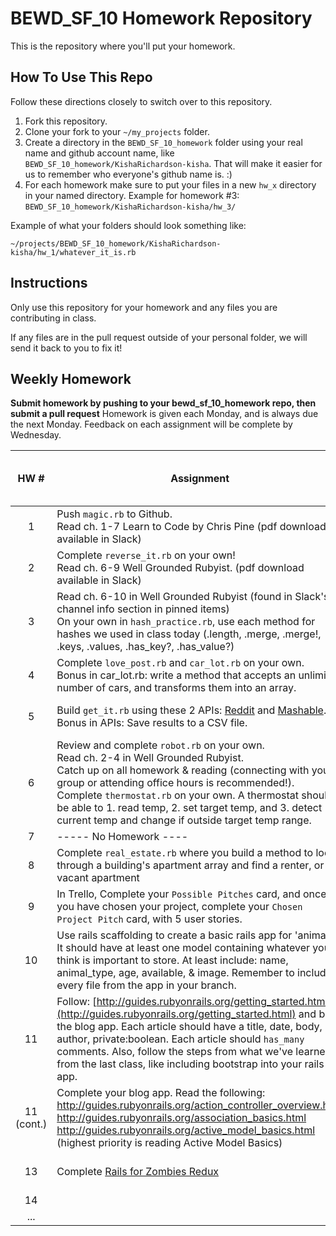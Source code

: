 BEWD_SF_10 Homework Repository
=============================

This is the repository where you'll put your homework.

How To Use This Repo
-----------------------

Follow these directions closely to switch over to this repository.

1. Fork this repository.
2. Clone your fork to your ```~/my_projects``` folder.
3. Create a directory in the ```BEWD_SF_10_homework``` folder using your real name and github account name, like ```BEWD_SF_10_homework/KishaRichardson-kisha```. That will make it easier for us to remember who everyone's github name is. :)
4. For each homework make sure to put your files in a new `hw_x` directory in your named directory.   Example for homework #3: `BEWD_SF_10_homework/KishaRichardson-kisha/hw_3/`

Example of what your folders should look something like:

```
~/projects/BEWD_SF_10_homework/KishaRichardson-kisha/hw_1/whatever_it_is.rb
```

Instructions
-------------

Only use this repository for your homework and any files you are contributing in class.

If any files are in the pull request outside of your personal folder, we will send it back to you to fix it!

Weekly Homework
----------------

**Submit homework by pushing to your bewd_sf_10_homework repo, then submit a pull request**
Homework is given each Monday, and is always due the next Monday. Feedback on each assignment will be complete by Wednesday.

| HW # | Assignment | Class Topic | Due Date | Feedback <br> _(if hw submitted by due date)_ |
| :--------: | ---------- | ----------- | -------- | -------- |
| 1          | Push `magic.rb` to Github. <br/> Read ch. 1-7 Learn to Code by Chris Pine (pdf download available in Slack) | [01_Intro](https://github.com/ga-students/bewd_sf_10/tree/master/01_Intro/slides) | Monday, August 3rd | Wednesday, August 5th |
| 2          | Complete `reverse_it.rb` on your own! <br/> Read ch. 6-9 Well Grounded Rubyist. (pdf download available in Slack) | [02_Ruby_Fundamentals](https://github.com/ga-students/bewd_sf_10/tree/master/02_Ruby_Fundamentals_1/slides) | Wednesday, August 5th | Wednesday, August 5th |
| 3          | Read ch. 6-10 in Well Grounded Rubyist (found in Slack's channel info section in pinned items) <br> On your own in `hash_practice.rb`, use each method for hashes we used in class today (.length, .merge, .merge!, .keys, .values, .has_key?, .has_value?) | [03_Ruby_Fundamentals](https://github.com/ga-students/bewd_sf_10/tree/master/03_Ruby_Fundamentals) | Monday, August 10th | Wednesday, August 12th |
| 4          | Complete `love_post.rb` and `car_lot.rb` on your own. <br> Bonus in car_lot.rb: write a method that accepts an unlimited number of cars, and transforms them into an array. | [04_Ruby_Fundamentals](https://github.com/ga-students/bewd_sf_10/tree/master/04_Ruby_Fundamentals) | Monday, August 17th | Wednesday, August 19th |
| 5          | Build `get_it.rb` using these 2 APIs: [Reddit](https://www.reddit.com/.json) and [Mashable](http://mashable.com/stories.json). <br> Bonus in APIs: Save results to a CSV file. | [05_Ruby_Fundamentals](https://github.com/ga-students/bewd_sf_10/tree/master/05_Ruby_Fundamentals) | Monday, August 17th | Friday, August 21st |
| 6          | Review and complete `robot.rb` on your own. <br> Read ch. 2-4 in Well Grounded Rubyist. <br> Catch up on all homework & reading (connecting with your group or attending office hours is recommended!). <br> Complete `thermostat.rb` on your own. A thermostat should be able to 1. read temp, 2. set target temp, and 3. detect current temp and change if outside target temp range. | [06_Ruby_Fundamentals](https://github.com/ga-students/bewd_sf_10/tree/master/06_Ruby_Fundamentals) | Monday, August 24th | Wednesday, August 26th |
| 7          |----- No Homework ---- | [07_Ruby_Fundamentals](https://github.com/ga-students/bewd_sf_10/tree/master/07_Ruby_Fundamentals)| N/A | N/A |
| 8          |       Complete `real_estate.rb` where you build a method to loop through a building's apartment array and find a renter, or a vacant apartment | Use your notes :)| Monday, August 31st | Wednesday, September 2nd |
| 9          |        In Trello, Complete your `Possible Pitches` card, and once you have chosen your project, complete your `Chosen Project Pitch` card, with 5 user stories.    | [Trello](https://trello.com/b/XjgJdCUm/bewd-10-projects) & [09_Project_Proposals](https://github.com/ga-students/bewd_sf_10/tree/master/09_Project_Proposals) | Monday, August 31st | Wednesday, September 2nd |
| 10         |   Use rails scaffolding to create a basic rails app for 'animals'.  It should have at least one model containing whatever you think is important to store.  At least include: name, animal_type, age, available, & image.  Remember to include every file from the app in your branch.     | [10_Rails_Intro](https://github.com/ga-students/bewd_sf_10/tree/master/10_Rails_Intro ) | Tuesday, September 8th | Saturday, September 12th |
| 11         |  Follow: [http://guides.rubyonrails.org/getting_started.html](http://guides.rubyonrails.org/getting_started.html) and build the blog app.  Each article should have a title, date, body, author, private:boolean.  Each article should `has_many` comments.   Also, follow the steps from what we've learned from the last class, like including bootstrap into your rails app. | [11_Rails_Intro_Controller](https://github.com/ga-students/bewd_sf_10/tree/master/11_Rails_Intro_Controller) | Monday, September 14th | Wednesday, September 16th |
| 11 (cont.) | Complete your blog app. Read the following: <br> http://guides.rubyonrails.org/action_controller_overview.html <br> http://guides.rubyonrails.org/association_basics.html <br> http://guides.rubyonrails.org/active_model_basics.html (highest priority is reading Active Model Basics) | [12_Rails_Intro_Controller](https://github.com/ga-students/bewd_sf_10/tree/master/12_Rails_Intro_Controller_Continued/code_along/bookazon_app) | Monday, September 14th | No feedback given on reading assignments. |
| 13         | Complete [Rails for Zombies Redux](https://www.codeschool.com/courses/rails-for-zombies-redux) | [13_RailsIntro_Model_Associations_Validations](https://github.com/ga-students/bewd_sf_10/tree/master/13_Rails_Intro_Model_Associations_Validations) |  Monday, September 21st | Wednesday, September 23rd |
| 14         |            | - | - | - |
| ...        |            | - | - | - |

